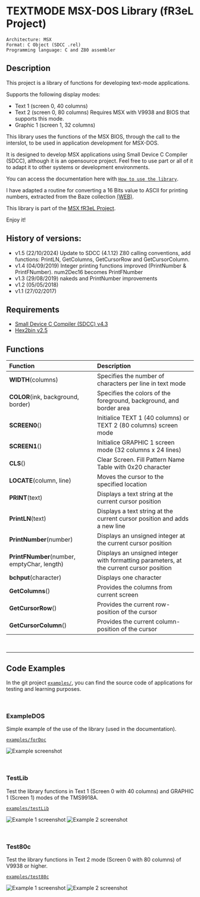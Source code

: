 # TEXTMODE MSX-DOS Library (fR3eL Project)

```
Architecture: MSX
Format: C Object (SDCC .rel)
Programming language: C and Z80 assembler
```



## Description

This project is a library of functions for developing text-mode applications.

Supports the following display modes:
- Text 1 (screen 0, 40 columns) 
- Text 2 (screen 0, 80 columns) Requires MSX with V9938 and BIOS that supports this mode.
- Graphic 1 (screen 1, 32 columns)

This library uses the functions of the MSX BIOS, through the call to the interslot, to be used in application development for MSX-DOS.

It is designed to develop MSX applications using Small Device C Compiler (SDCC), although it is an opensource project. 
Feel free to use part or all of it to adapt it to other systems or development environments.

You can access the documentation here with [`How to use the library`](docs/HOWTO.md).

I have adapted a routine for converting a 16 Bits value to ASCII for printing numbers, extracted from the Baze collection [(WEB)](http://baze.sk/3sc/misc/z80bits.html#5.1). 

This library is part of the [MSX fR3eL Project](https://github.com/mvac7/SDCC_MSX_fR3eL).

Enjoy it!



## History of versions:

- v1.5 (22/10/2024) Update to SDCC (4.1.12) Z80 calling conventions, add functions: PrintLN, GetColumns, GetCursorRow and GetCursorColumn.
- v1.4 (04/09/2019) Integer printing functions improved (PrintNumber & PrintFNumber). num2Dec16 becomes PrintFNumber
- v1.3 (29/08/2019) nakeds and PrintNumber improvements
- v1.2 (05/05/2018)
- v1.1 (27/02/2017)



## Requirements

- [Small Device C Compiler (SDCC) v4.3](http://sdcc.sourceforge.net/)
- [Hex2bin v2.5](http://hex2bin.sourceforge.net/)



## Functions

| Function | Description |
| :---     | :---        |
| **WIDTH**(columns) | Specifies the number of characters per line in text mode |
| **COLOR**(ink, background, border) | Specifies the colors of the foreground, background, and border area |
| **SCREEN0**() | Initialice TEXT 1 (40 columns) or TEXT 2 (80 columns) screen mode |
| **SCREEN1**() | Initialice GRAPHIC 1 screen mode (32 columns x 24 lines) |
| **CLS**() | Clear Screen. Fill Pattern Name Table with 0x20 character |
| **LOCATE**(column, line) | Moves the cursor to the specified location |
| **PRINT**(text) | Displays a text string at the current cursor position |
| **PrintLN**(text) | Displays a text string at the current cursor position and adds a new line |
| **PrintNumber**(number) | Displays an unsigned integer at the current cursor position |
| **PrintFNumber**(number, emptyChar, length) | Displays an unsigned integer with formatting parameters, at the current cursor position |
| **bchput**(character) | Displays one character |
| **GetColumns**()      | Provides the columns from current screen           |
| **GetCursorRow**()    | Provides the current row-position of the cursor    |
| **GetCursorColumn**() | Provides the current column-position of the cursor |

<br/>

---

## Code Examples

In the git project [`examples/`](../examples/), you can find the source code of applications for testing and learning purposes.

<br/>

### ExampleDOS

Simple example of the use of the library (used in the documentation).

[`examples/forDoc`](examples/forDoc)

![Example screenshot](docs/pics/TEST_0004.png)

<br/>

### TestLib

Test the library functions in Text 1 (Screen 0 with 40 columns) and GRAPHIC 1 (Screen 1) modes of the TMS9918A.

[`examples/testLib`](examples/testLib)

![Example 1 screenshot](docs/pics/TEST_0000.png) 
![Example 2 screenshot](docs/pics/TEST_0001.png)


<br/>

### Test80c

Test the library functions in Text 2 mode (Screen 0 with 80 columns) of V9938 or higher.

[`examples/test80c`](examples/test80c)

![Example 1 screenshot](docs/pics/TEST_0002.png) 
![Example 2 screenshot](docs/pics/TEST_0003.png)

